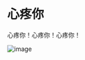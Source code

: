 心疼你
===
心疼你！心疼你！心疼你！

![image](https://user-images.githubusercontent.com/98999822/155225877-012ae657-a598-406f-8939-ed93f9c5f177.png)
